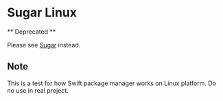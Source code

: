 Sugar Linux
===========

** Deprecated **

Please see [Sugar](https://github.com/venj/Sugar) instead.


Note
----

This is a test for how Swift package manager works on Linux platform. Do no use in real project. 

